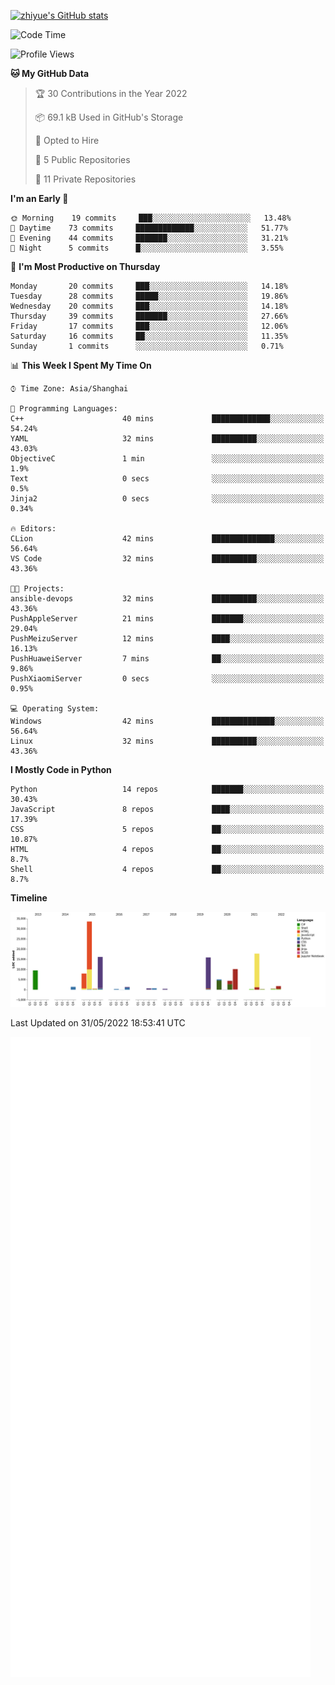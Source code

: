 
[![zhiyue's GitHub stats](https://github-readme-stats.vercel.app/api?username=zhiyue)](https://github.com/anuraghazra/github-readme-stats&&show_icons=true)

<!--START_SECTION:waka-->
![Code Time](http://img.shields.io/badge/Code%20Time-0%20secs-blue)

![Profile Views](http://img.shields.io/badge/Profile%20Views-0-blue)

**🐱 My GitHub Data** 

> 🏆 30 Contributions in the Year 2022
 > 
> 📦 69.1 kB Used in GitHub's Storage 
 > 
> 💼 Opted to Hire
 > 
> 📜 5 Public Repositories 
 > 
> 🔑 11 Private Repositories  
 > 
**I'm an Early 🐤** 

```text
🌞 Morning    19 commits     ███░░░░░░░░░░░░░░░░░░░░░░   13.48% 
🌆 Daytime    73 commits     █████████████░░░░░░░░░░░░   51.77% 
🌃 Evening    44 commits     ███████░░░░░░░░░░░░░░░░░░   31.21% 
🌙 Night      5 commits      █░░░░░░░░░░░░░░░░░░░░░░░░   3.55%

```
📅 **I'm Most Productive on Thursday** 

```text
Monday       20 commits     ███░░░░░░░░░░░░░░░░░░░░░░   14.18% 
Tuesday      28 commits     █████░░░░░░░░░░░░░░░░░░░░   19.86% 
Wednesday    20 commits     ███░░░░░░░░░░░░░░░░░░░░░░   14.18% 
Thursday     39 commits     ███████░░░░░░░░░░░░░░░░░░   27.66% 
Friday       17 commits     ███░░░░░░░░░░░░░░░░░░░░░░   12.06% 
Saturday     16 commits     ██░░░░░░░░░░░░░░░░░░░░░░░   11.35% 
Sunday       1 commits      ░░░░░░░░░░░░░░░░░░░░░░░░░   0.71%

```


📊 **This Week I Spent My Time On** 

```text
⌚︎ Time Zone: Asia/Shanghai

💬 Programming Languages: 
C++                      40 mins             █████████████░░░░░░░░░░░░   54.24% 
YAML                     32 mins             ██████████░░░░░░░░░░░░░░░   43.03% 
ObjectiveC               1 min               ░░░░░░░░░░░░░░░░░░░░░░░░░   1.9% 
Text                     0 secs              ░░░░░░░░░░░░░░░░░░░░░░░░░   0.5% 
Jinja2                   0 secs              ░░░░░░░░░░░░░░░░░░░░░░░░░   0.34%

🔥 Editors: 
CLion                    42 mins             ██████████████░░░░░░░░░░░   56.64% 
VS Code                  32 mins             ██████████░░░░░░░░░░░░░░░   43.36%

🐱‍💻 Projects: 
ansible-devops           32 mins             ██████████░░░░░░░░░░░░░░░   43.36% 
PushAppleServer          21 mins             ███████░░░░░░░░░░░░░░░░░░   29.04% 
PushMeizuServer          12 mins             ████░░░░░░░░░░░░░░░░░░░░░   16.13% 
PushHuaweiServer         7 mins              ██░░░░░░░░░░░░░░░░░░░░░░░   9.86% 
PushXiaomiServer         0 secs              ░░░░░░░░░░░░░░░░░░░░░░░░░   0.95%

💻 Operating System: 
Windows                  42 mins             ██████████████░░░░░░░░░░░   56.64% 
Linux                    32 mins             ██████████░░░░░░░░░░░░░░░   43.36%

```

**I Mostly Code in Python** 

```text
Python                   14 repos            ███████░░░░░░░░░░░░░░░░░░   30.43% 
JavaScript               8 repos             ████░░░░░░░░░░░░░░░░░░░░░   17.39% 
CSS                      5 repos             ██░░░░░░░░░░░░░░░░░░░░░░░   10.87% 
HTML                     4 repos             ██░░░░░░░░░░░░░░░░░░░░░░░   8.7% 
Shell                    4 repos             ██░░░░░░░░░░░░░░░░░░░░░░░   8.7%

```


**Timeline**

![Chart not found](https://raw.githubusercontent.com/zhiyue/zhiyue/main/charts/bar_graph.png) 


 Last Updated on 31/05/2022 18:53:41 UTC
<!--END_SECTION:waka-->

<!-- [![Top Langs](https://github-readme-stats.vercel.app/api/top-langs/?username=zhiyue)](https://github.com/anuraghazra/github-readme-stats) -->

![](./github-metrics.svg)

